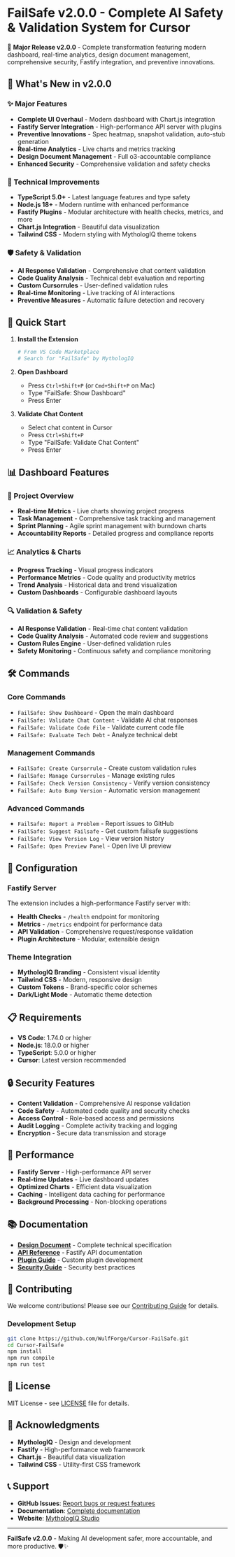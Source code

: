 # FailSafe v2.0.0 - Complete AI Safety & Validation System for Cursor

🚀 **Major Release v2.0.0** - Complete transformation featuring modern dashboard, real-time analytics, design document management, comprehensive security, Fastify integration, and preventive innovations.

## 🎯 What's New in v2.0.0

### ✨ Major Features
- **Complete UI Overhaul** - Modern dashboard with Chart.js integration
- **Fastify Server Integration** - High-performance API server with plugins
- **Preventive Innovations** - Spec heatmap, snapshot validation, auto-stub generation
- **Real-time Analytics** - Live charts and metrics tracking
- **Design Document Management** - Full o3-accountable compliance
- **Enhanced Security** - Comprehensive validation and safety checks

### 🔧 Technical Improvements
- **TypeScript 5.0+** - Latest language features and type safety
- **Node.js 18+** - Modern runtime with enhanced performance
- **Fastify Plugins** - Modular architecture with health checks, metrics, and more
- **Chart.js Integration** - Beautiful data visualization
- **Tailwind CSS** - Modern styling with MythologIQ theme tokens

### 🛡️ Safety & Validation
- **AI Response Validation** - Comprehensive chat content validation
- **Code Quality Analysis** - Technical debt evaluation and reporting
- **Custom Cursorrules** - User-defined validation rules
- **Real-time Monitoring** - Live tracking of AI interactions
- **Preventive Measures** - Automatic failure detection and recovery

## 🚀 Quick Start

1. **Install the Extension**
   ```bash
   # From VS Code Marketplace
   # Search for "FailSafe" by MythologIQ
   ```

2. **Open Dashboard**
   - Press `Ctrl+Shift+P` (or `Cmd+Shift+P` on Mac)
   - Type "FailSafe: Show Dashboard"
   - Press Enter

3. **Validate Chat Content**
   - Select chat content in Cursor
   - Press `Ctrl+Shift+P`
   - Type "FailSafe: Validate Chat Content"
   - Press Enter

## 📊 Dashboard Features

### 🎯 Project Overview
- **Real-time Metrics** - Live charts showing project progress
- **Task Management** - Comprehensive task tracking and management
- **Sprint Planning** - Agile sprint management with burndown charts
- **Accountability Reports** - Detailed progress and compliance reports

### 📈 Analytics & Charts
- **Progress Tracking** - Visual progress indicators
- **Performance Metrics** - Code quality and productivity metrics
- **Trend Analysis** - Historical data and trend visualization
- **Custom Dashboards** - Configurable dashboard layouts

### 🔍 Validation & Safety
- **AI Response Validation** - Real-time chat content validation
- **Code Quality Analysis** - Automated code review and suggestions
- **Custom Rules Engine** - User-defined validation rules
- **Safety Monitoring** - Continuous safety and compliance monitoring

## 🛠️ Commands

### Core Commands
- `FailSafe: Show Dashboard` - Open the main dashboard
- `FailSafe: Validate Chat Content` - Validate AI chat responses
- `FailSafe: Validate Code File` - Validate current code file
- `FailSafe: Evaluate Tech Debt` - Analyze technical debt

### Management Commands
- `FailSafe: Create Cursorrule` - Create custom validation rules
- `FailSafe: Manage Cursorrules` - Manage existing rules
- `FailSafe: Check Version Consistency` - Verify version consistency
- `FailSafe: Auto Bump Version` - Automatic version management

### Advanced Commands
- `FailSafe: Report a Problem` - Report issues to GitHub
- `FailSafe: Suggest Failsafe` - Get custom failsafe suggestions
- `FailSafe: View Version Log` - View version history
- `FailSafe: Open Preview Panel` - Open live UI preview

## 🔧 Configuration

### Fastify Server
The extension includes a high-performance Fastify server with:
- **Health Checks** - `/health` endpoint for monitoring
- **Metrics** - `/metrics` endpoint for performance data
- **API Validation** - Comprehensive request/response validation
- **Plugin Architecture** - Modular, extensible design

### Theme Integration
- **MythologIQ Branding** - Consistent visual identity
- **Tailwind CSS** - Modern, responsive design
- **Custom Tokens** - Brand-specific color schemes
- **Dark/Light Mode** - Automatic theme detection

## 📋 Requirements

- **VS Code**: 1.74.0 or higher
- **Node.js**: 18.0.0 or higher
- **TypeScript**: 5.0.0 or higher
- **Cursor**: Latest version recommended

## 🔒 Security Features

- **Content Validation** - Comprehensive AI response validation
- **Code Safety** - Automated code quality and security checks
- **Access Control** - Role-based access and permissions
- **Audit Logging** - Complete activity tracking and logging
- **Encryption** - Secure data transmission and storage

## 🚀 Performance

- **Fastify Server** - High-performance API server
- **Real-time Updates** - Live dashboard updates
- **Optimized Charts** - Efficient data visualization
- **Caching** - Intelligent data caching for performance
- **Background Processing** - Non-blocking operations

## 📚 Documentation

- **[Design Document](o3-accountable.md)** - Complete technical specification
- **[API Reference](docs/api.md)** - Fastify API documentation
- **[Plugin Guide](docs/plugins.md)** - Custom plugin development
- **[Security Guide](docs/security.md)** - Security best practices

## 🤝 Contributing

We welcome contributions! Please see our [Contributing Guide](CONTRIBUTING.md) for details.

### Development Setup
```bash
git clone https://github.com/WulfForge/Cursor-FailSafe.git
cd Cursor-FailSafe
npm install
npm run compile
npm run test
```

## 📄 License

MIT License - see [LICENSE](LICENSE) file for details.

## 🙏 Acknowledgments

- **MythologIQ** - Design and development
- **Fastify** - High-performance web framework
- **Chart.js** - Beautiful data visualization
- **Tailwind CSS** - Utility-first CSS framework

## 📞 Support

- **GitHub Issues**: [Report bugs or request features](https://github.com/WulfForge/Cursor-FailSafe/issues)
- **Documentation**: [Complete documentation](https://github.com/WulfForge/Cursor-FailSafe#readme)
- **Website**: [MythologIQ Studio](https://www.MythologIQ.studio)

---

**FailSafe v2.0.0** - Making AI development safer, more accountable, and more productive. 🛡️✨
